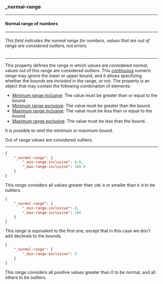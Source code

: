 ### _normal-range



------
#### Normal range of numbers



------
###### This field indicates the normal range for numbers, values that are out of range are considered outliers, not errors.



------
This property defines the range in which values are considered *normal*, values out of this range are considered *outliers*. This [continuous](_type_number.md) numeric *range* may *ignore* the *lower* or *upper* bound, and it allows specifying whether the *bounds* are *included* in the range, or not. The property is an object that may contain the following combination of elements:

- [Minimum range inclusive](_min-range-inclusive.md): The value must be greater than or equal to the bound.
- [Minimum range exclusive](_min-range-exclusive.md): The value must be greater than the bound.
- [Maximum range inclusive](_max-range-inclusive.md): The value must be less than or equal to the bound.
- [Maximum range exclusive](_max-range-exclusive.md): The value must be less than the bound.

It is possible to omit the minimum or maximum bound.

Out of range values are considered outliers.



------
```json
{
	"_normal-range": {
		"_min-range-inclusive": 0.0,
		"_max-range-inclusive": 100.0
	}
}
```
This *range* considers all values greater than `100.0` or smaller than `0.0` to be outliers.



```json
{
	"_normal-range": {
		"_min-range-inclusive": 0,
		"_max-range-inclusive": 100
	}
}
```
This *range* is equivalent to the first one, except that in this case we don't add decimals to the bounds.



```json
{
	"_normal-range": {
		"_min-range-exclusive": 0
	}
}
```
This *range* considers all positive values greater than 0 to be normal, and all others to be outliers.

